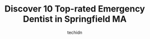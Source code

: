 ---
layout: ampstory
image: https://i0.wp.com/www.depkes.org/wp-content/uploads/2023/06/emergency-dentist-0-in-springfield-ma-1685800739.jpeg?resize=640,853
author: techidn
featured: false
description: Discover the impressive array of Emergency Dentist options in Springfield MA, where you can find 10 of the largest Emergency Dentist establishments in the area. From renowned classics to hid
title: Discover 10 Top-rated Emergency Dentist in Springfield MA
cover:
   title: Discover 10 Top-rated Emergency Dentist in Springfield MA
   subtitle: Rickpate
   background: https://www.depkes.org/wp-content/uploads/2023/06/emergency-dentist-0-in-springfield-ma-1685800739.jpeg

pages: 
 - layout: thirds
   top: <h1>#1 7 Hills DENTAL</h1>
   bottom: "<p>I love everything about my appointment! When I got there I fill out everything on a IPAD! how cool and up to date! Took me in the back so fast! Got right to business with</p>"
   background: https://www.depkes.org/wp-content/uploads/2023/06/emergency-dentist-1-in-springfield-ma-1685800739.jpeg
   backgroundblur: true
 - layout: thirds
   top: <h1>#2 Advance Dental</h1>
   bottom: "<p>I was running a few minutes behind for my appt and then had to fill out some paperwork beforehand. The secretary was very nice. When I got to the procedure room with the </p>"
   background: https://www.depkes.org/wp-content/uploads/2023/06/emergency-dentist-2-in-springfield-ma-1685800739.jpeg
   cta:
      link: https://www.depkes.org/blog/discover-10-top-rated-emergency-dentist-in-springfield-ma/
      text: Discover 10 Top-rated Emergency Dentist in Springfield MA
 - layout: thirds
   top: <h1>#3 Dores Dental</h1>
   bottom: "<p>281 Maple St, East Longmeadow, MA 01028, United States</p>"
   background: https://www.depkes.org/wp-content/uploads/2023/06/emergency-dentist-3-in-springfield-ma-1685800740.jpeg
   cta:
      link: https://www.depkes.org/blog/discover-10-top-rated-emergency-dentist-in-springfield-ma/
      text: Discover 10 Top-rated Emergency Dentist in Springfield MA
 - layout: thirds
   top: <h1>#4 Globus Dental Springfield MA</h1>
   bottom: "<p>1795 Main St suit 101, Springfield, MA 01103, United States</p>"
   background: https://images.unsplash.com/photo-1540457036297-448b6b99e91c?ixlib=rb-4.0.3&ixid=MnwxMjA3fDB8MHxwaG90by1wYWdlfHx8fGVufDB8fHx8&auto=format&fit=crop&w=640&h=853&q=80
   cta:
      link: https://www.depkes.org/blog/discover-10-top-rated-emergency-dentist-in-springfield-ma/
      text: Discover 10 Top-rated Emergency Dentist in Springfield MA
 - layout: thirds
   top: <h1>#5 Baystate Dental of Harrison</h1>
   bottom: "<p>13 Harrison Ave, Springfield, MA 01103, United States</p>"
   background: https://images.unsplash.com/photo-1489648022186-8f49310909a0?ixlib=rb-4.0.3&ixid=MnwxMjA3fDB8MHxwaG90by1wYWdlfHx8fGVufDB8fHx8&auto=format&fit=crop&w=640&h=853&q=80
   cta:
      link: https://www.depkes.org/blog/discover-10-top-rated-emergency-dentist-in-springfield-ma/
      text: Discover 10 Top-rated Emergency Dentist in Springfield MA
 - layout: thirds
   top: <h1>#6 Aspen Dental</h1>
   bottom: "<p>1356 Boston Rd STE 104, Springfield, MA 01119, United States</p>"
   background: https://images.unsplash.com/photo-1567360425618-1594206637d2?ixlib=rb-4.0.3&ixid=MnwxMjA3fDB8MHxwaG90by1wYWdlfHx8fGVufDB8fHx8&auto=format&fit=crop&w=640&h=853&q=80
   cta:
      link: https://www.depkes.org/blog/discover-10-top-rated-emergency-dentist-in-springfield-ma/
      text: Discover 10 Top-rated Emergency Dentist in Springfield MA
 - layout: thirds
   top: <h1>#7 State Street Dental Springfield- Walk in Welcome / Dentist near you / Emergency dentist</h1>
   bottom: "<p>950 State St, Springfield, MA 01109, United States</p>"
   background: https://images.unsplash.com/photo-1613843873231-1447db182f97?ixlib=rb-4.0.3&ixid=MnwxMjA3fDB8MHxwaG90by1wYWdlfHx8fGVufDB8fHx8&auto=format&fit=crop&w=640&h=853&q=80
   cta:
      link: https://www.depkes.org/blog/discover-10-top-rated-emergency-dentist-in-springfield-ma/
      text: Discover 10 Top-rated Emergency Dentist in Springfield MA
 - layout: thirds
   middle: Continue reading...
   background: https://images.unsplash.com/photo-1489694553447-4c9339da310d?ixlib=rb-4.0.3&ixid=MnwxMjA3fDB8MHxwaG90by1wYWdlfHx8fGVufDB8fHx8&auto=format&fit=crop&w=640&h=853&q=80
   cta:
      link: https://www.depkes.org/blog/discover-10-top-rated-emergency-dentist-in-springfield-ma/
      text: Discover 10 Top-rated Emergency Dentist in Springfield MA
      
---